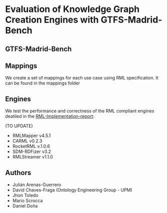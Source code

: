 # Evaluation of Knowledge Graph Creation Engines with GTFS-Madrid-Bench


## GTFS-Madrid-Bench




## Mappings
We create a set of mappings for each use case using RML specification. It can be found in the mappings folder


## Engines
We test the performance and correctness of the RML compliant engines deatiled in the [RML-Implementation-report](http://rml.io/implementation-report/):

(TO UPDATE)
- RMLMapper v4.5.1
- CARML v0.2.3
- RocketRML v.1.0.6
- SDM-RDFizer v3.2
- RMLStreamer v1.1.0

## Authors
- Julián Arenas-Guerrero
- David Chaves-Fraga (Ontology Engineering Group - UPM) 
- Jhon Toledo
- Mario Scrocca
- Daniel Doña
